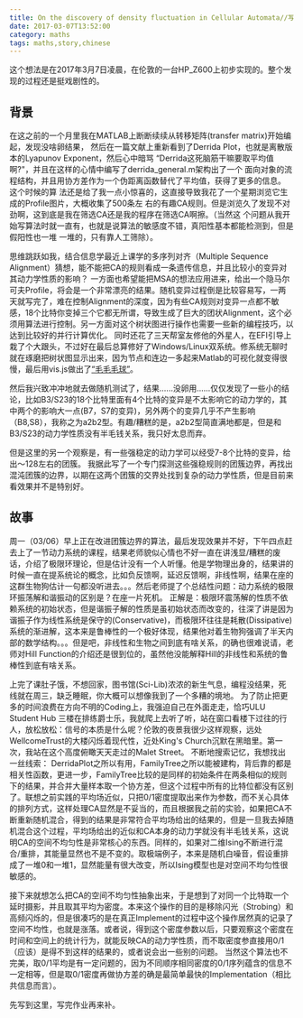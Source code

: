 ```yaml
---
title: On the discovery of density fluctuation in Cellular Automata//写在发现元胞自动机密度涨落之际
date: 2017-03-07T13:52:00
category: maths
tags: maths,story,chinese
---
```


这个想法是在2017年3月7日凌晨，在伦敦的一台HP_Z600上初步实现的。整个发现的过程还是挺戏剧性的。

## 背景

在这之前的一个月里我在MATLAB上断断续续从转移矩阵(transfer matrix)开始编起，发现没啥卵结果，
然后在一篇文献上重新看到了Derrida Plot，也就是离散版本的Lyapunov Exponent，然后心中暗骂
“Derrida这死脑筋干嘛要取平均值啊?"，并且在这样的心情中编写了derrida_general.m架构出了一个
面向对象的流程结构，并且用协方差作为一个伪距离函数替代了平均值，获得了更多的信息。 这个时候的算
法还是给了我一点小惊喜的，这直接导致我花了一个星期浏览它生成的Profile图片，大概收集了500条左
右的有趣CA规则。但是浏览久了发现不对劲啊，这到底是我在筛选CA还是我的程序在筛选CA啊擦。（当然这
个问题从我开始写算法时就一直有，也就是说算法的敏感度不错，真阳性基本都能检测到，但是假阳性也一堆
一堆的，只有靠人工筛除）。

<!--more-->

思维跳跃如我，结合信息学最近上课学的多序列对齐（Multiple Sequence Alignment）猜想，能不能把CA的规则看成一条遗传信息，并且比较小的变异对其动力学性质的影响？ 一方面也希望能把MSA的想法应用进来，给出一个隐马尔可夫Profile，将会是一个非常漂亮的结果。随机变异过程倒是比较容易写，一两天就写完了，难在控制Alignment的深度，因为有些CA规则对变异一点都不敏感，18个比特你变掉三个它都无所谓，导致生成了巨大的团状Alignment，这个必须用算法进行控制。另一方面对这个树状图进行操作也需要一些新的编程技巧，以达到比较好的并行计算优化。 同时还花了三天帮室友修他的外星人，在EFI引导上栽了个大跟头，不过好在最后总算修好了Windows/Linux双系统。修系统无聊时就在琢磨把树状图显示出来，因为节点和连边一多起来Matlab的可视化就变得很慢，最后用vis.js做出了<a href="{{< myBase >}}/static/wp-content/uploads/2017/03/fibre.png">“毛毛毛球”</a>。

然后我兴致冲冲地就去做随机测试了，结果......没卵用......仅仅发现了一些小的结论，比如B3/S23的18个比特里面有4个比特的变异是不太影响它的动力学的，其中两个的影响大一点(B7，S7的变异)，另外两个的变异几乎不产生影响（B8,S8），我称之为a2b2型。有趣/糟糕的是，a2b2型简直满地都是，但是和B3/S23的动力学性质没有半毛钱关系，我只好太息而弃。

但是这里的另一个观察是，有一些强稳定的动力学可以经受7-8个比特的变异，给出～128左右的团簇。 我据此写了一个专门探测这些强稳规则的团簇边界，再找出混沌团簇的边界，以期在这两个团簇的交界处找到复杂的动力学性质，但是目前来看效果并不是特别好。

## 故事

周一（03/06）早上正在改进团簇边界的算法，最后发现效果并不好，下午四点赶去上了一节动力系统的课程，结果老师貌似心情也不好一直在讲浅显/糟糕的废话，介绍了极限环理论，但是估计没有一个人听懂。他是学物理出身的，结果讲的时候一直在提系统论的概念，比如负反馈啊，延迟反馈啊，非线性啊，结果在座的这群生物狗估计一句都没听进去。。。然后老师提了个总结性问题：动力系统的极限环振荡解和谐振动的区别是？在座一片死机。 正解是：极限环震荡解的性质不依赖系统的初始状态，但是谐振子解的性质是虽初始状态而改变的，往深了讲是因为谐振子作为线性系统是保守的(Conservative)，而极限环往往是耗散(Dissipative)系统的渐进解，这本来是鲁棒性的一个极好体现，结果他对着生物狗强调了半天内部的数学结构。。。但是吧，非线性和生物之间到底有啥关系，的确也很难说请，老师对Hill Function的介绍还是很到位的，虽然他没能解释Hill的非线性和系统的鲁棒性到底有啥关系。

上完了课肚子饿，不想回家，图书馆(Sci-Lib)浓浓的新生气息，编程没结果，死线就在周三，缺乏睡眠，你大概可以想像我到了一个多糟的境地。 为了防止把更多的时间浪费在方向不明的Coding上，我强迫自己在外面走走，恰巧ULU Student Hub 三楼在排练爵士乐，我就爬上去听了听，站在窗口看楼下过往的行人，放松放松：信号的本质是什么呢？伦敦的夜景我很少这样观察，远处WellcomeTrust的大楼闪烁着现代性，近处King's Church沉默在黑暗里。第一次，我站在这个高度俯瞰天天走过的Malet Street。 不断地搜索记忆，我想找出一丝线索： DerridaPlot之所以有用，FamilyTree之所以能被建构，背后靠的都是相关性函数，更进一步，FamilyTree比较的是同样的初始条件在两条相似的规则下的结果，并合并大量样本取一个协方差，但这个过程中所有的比特位都没有区别了。联想之前实践的平均场近似，只把0/1密度提取出来作为参数，而不关心具体的排列方式，这样处理CA显然是不妥当的，而且根据我之前的实验，如果把CA不断重新随机混合，得到的结果是非常符合平均场给出的结果的，但是一旦我去掉随机混合这个过程，平均场给出的近似和CA本身的动力学就没有半毛钱关系，这说明CA的空间不均匀性是非常核心的东西。同样的，如果对二维Ising不断进行混合/重排，其能量显然也不是不变的。取极端例子，本来是随机白噪音，假设重排成了一堆0和一堆1，显然能量有很大改变，所以Ising模型也是对空间不均匀性很敏感的。

接下来就想怎么把CA的空间不均匀性抽象出来，于是想到了对同一个比特取一个延时摄影，并且取其平均为密度。本来这个操作的目的是移除闪光（Strobing）和高频闪烁的，但是很凑巧的是在真正Implement的过程中这个操作居然真的记录了空间不均性，也就是涨落。或者说，得到这个密度参数以后，只要观察这个密度在时间和空间上的统计行为，就能反映CA的动力学性质，而不取密度参直接用0/1（应该）是得不到这样的结果的，或者说会出一些别的问题。 当然这个算法也不完美，取0/1平均是有一定问题的，因为不同顺序相同密度的0/1序列蕴含的信息不一定相等，但是取0/1密度再做协方差的确是最简单最快的Implementation（相比共信息而言）。

先写到这里，写完作业再来补。


